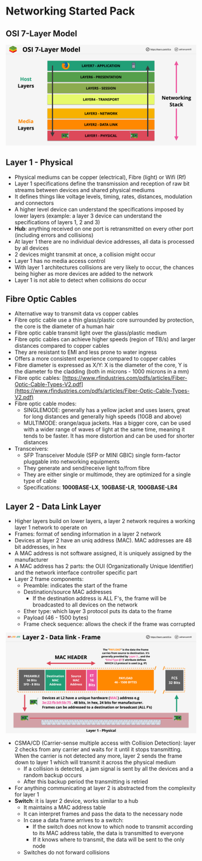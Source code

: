 # Networking Started Pack

## OSI 7-Layer Model

![OSI 7-Layer Model](images/OSI7LayerModel.png)

## Layer 1 - Physical

- Physical mediums can be copper (electrical), Fibre (light) or Wifi (Rf)
- Layer 1 specifications define the transmission and reception of raw bit streams between devices and shared physical mediums
- It defines things like voltage levels, timing, rates, distances, modulation and connectors
- A higher level device can understand the specifications imposed by lower layers (example: a layer 3 device can understand the specifications of layers 1, 2 and 3)
- **Hub**: anything received on one port is retransmitted on every other port (including errors and collisions)
- At layer 1 there are no individual device addresses, all data is processed by all devices
- 2 devices might transmit at once, a collision might occur
- Layer 1 has no media access control
- With layer 1 architectures collisions are very likely to occur, the chances being higher as more devices are added to the network
- Layer 1 is not able to detect when collisions do occur

## Fibre Optic Cables

- Alternative way to transmit data vs copper cables
- Fibre optic cable use a thin glass/plastic core surrounded by protection, the core is the diameter of a human hair
- Fibre optic cable transmit light over the glass/plastic medium
- Fibre optic cables can achieve higher speeds (region of TB/s) and larger distances compared to copper cables
- They are resistant to EMI and less prone to water ingress
- Offers a more consistent experience compared to copper cables
- Fibre diameter is expressed as X/Y: X is the diameter of the core, Y is the diameter fo the cladding (both in microns - 1000 microns in a mm)
- Fibre optic cables: [https://www.rfindustries.com/pdfs/articles/Fiber-Optic-Cable-Types-V2.pdf](https://www.rfindustries.com/pdfs/articles/Fiber-Optic-Cable-Types-V2.pdf)
- Fibre optic cable modes:
    - SINGLEMODE: generally has a yellow jacket and uses lasers, great for long distances and generally high speeds (10GB and above)
    - MULTIMODE: orange/aqua jackets. Has a bigger core, can be used with a wider range of waves of light at the same time, meaning it tends to be faster. It has more distortion and can be used for shorter distances
- Transceivers:
    - SFP Transceiver Module (SFP or MINI GBIC) single form-factor pluggable into networking equipments
    - They generate and send/receive light to/from fibre
    - They are either single or multimode, they are optimized for a single type of cable
    - Specifications: **1000BASE-LX**, **10GBASE-LR**, **100GBASE-LR4**

## Layer 2 - Data Link Layer

- Higher layers build on lower layers, a layer 2 network requires a working layer 1 network to operate on
- Frames: format of sending information in a layer 2 network
- Devices at layer 2 have an uniq address (MAC). MAC addresses are 48 bit addresses, in hex
- A MAC address is not software assigned, it is uniquely assigned by the manufacturer
- A MAC address has 2 parts: the OUI (Organizationally Unique Identifier) and the network interface controller specific part
- Layer 2 frame components:
    - Preamble: indicates the start of the frame
    - Destination/source MAC addresses
        - If the destination address is ALL F's, the frame will be broadcasted to all devices on the network
    - Ether type: which layer 3 protocol puts its data to the frame
    - Payload (46 - 1500 bytes)
    - Frame check sequence: allows the check if the frame was corrupted

![Layer 2 frame](images/Layer2DataLink.png)

- CSMA/CD (Carrier-sense multiple access with Collision Detection): layer 2 checks from any carrier and waits for it until it stops transmitting. When the carrier is not detected any more, layer 2 sends the frame down to layer 1 which will transmit it across the physical medium
    - If a collision is detected, a jam signal is sent by all the devices and a random backup occurs
    - After this backup period the transmitting is retried
- For anything communicating at layer 2 is abstracted from the complexity for layer 1
- **Switch**: it is layer 2 device, works similar to a hub
    - It maintains a MAC address table
    - It can interpret frames and pass the data to the necessary node
    - In case a data frame arrives to a switch:
        - If the switch does not know to which node to transmit according to its MAC address table, the data is transmitted to everyone
        - If it knows where to transmit, the data will be sent to the only node
    - Switches do not forward collisions


